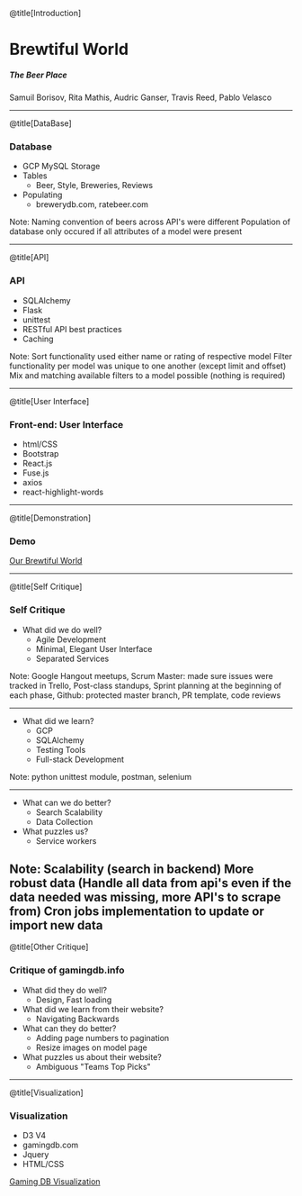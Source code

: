@title[Introduction]

# Brewtiful World

##### The Beer Place


<span class="byline">Samuil Borisov, Rita Mathis, Audric Ganser, Travis Reed, Pablo Velasco</span>

---

@title[DataBase]

### Database
* GCP MySQL Storage
* Tables
	* Beer, Style, Breweries, Reviews
* Populating
	* brewerydb.com, ratebeer.com

Note:
Naming convention of beers across API's were different
Population of database only occured if all attributes of a model were present

---

@title[API]

### API
* SQLAlchemy
* Flask
* unittest
* RESTful API best practices
* Caching


Note:
Sort functionality used either name or rating of respective model
Filter functionality per model was unique to one another (except limit and offset)
	Mix and matching available filters to a model possible (nothing is required)

---

@title[User Interface]

### Front-end: User Interface
* html/CSS
* Bootstrap
* React.js
* Fuse.js
* axios
* react-highlight-words


---

@title[Demonstration]
### Demo

[Our Brewtiful World](https://brewtiful.world)

---

@title[Self Critique]
### Self Critique
* What did we do well?
	* Agile Development
	* Minimal, Elegant User Interface
	* Separated Services
	
Note:
Google Hangout meetups, Scrum Master: made sure issues were tracked in Trello, Post-class standups, Sprint planning at the beginning of each phase, Github: protected master branch, PR template, code reviews
	
---
* What did we learn?
	* GCP
	* SQLAlchemy
	* Testing Tools
	* Full-stack Development
	
Note: python unittest module, postman, selenium

---
* What can we do better?
	* Search Scalability
	* Data Collection
* What puzzles us?
	* Service workers

Note:
Scalability (search in backend)
More robust data (Handle all data from api's even if the data needed was missing, more API's to scrape from)
Cron jobs implementation to update or import new data
---

@title[Other Critique]
### Critique of gamingdb.info
* What did they do well?
	* Design, Fast loading
* What did we learn from their website?
	* Navigating Backwards
* What can they do better?
	* Adding page numbers to pagination
	* Resize images on model page
* What puzzles us about their website?
	* Ambiguous "Teams Top Picks"

---

@title[Visualization]
### Visualization
* D3 V4
* gamingdb.com
* Jquery
* HTML/CSS

[Gaming DB Visualization](http://aganser.com/visualization.html)
